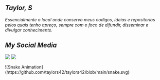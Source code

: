  ## _*Taylor, S*_
 _Essencialmente o local onde conservo meus codigos, ideias e repositorios pelos quais tenho apreço, sempre com o foco de difundir, disseminar e divulgar conhecimento._
## _My Social Media_
<div>

  <a href = "mailto:otaylorferreira78@gmail.com"><img src="https://img.shields.io/badge/-Gmail-%23333?style=for-the-badge&logo=gmail&logoColor=white" target="_blank"></a>
  <a href="https://www.linkedin.com/in/taylors42" target="_blank"><img src="https://img.shields.io/badge/-LinkedIn-%230077B5?style=for-the-badge&logo=linkedin&logoColor=white" target="_blank"></a> 
</div>
![Snake Animation] (https://github.com/taylors42/taylors42/blob/main/snake.svg)

